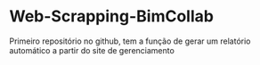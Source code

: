 # Web-Scrapping-BimCollab
Primeiro repositório no github, tem a função de gerar um relatório automático a partir do site de gerenciamento
